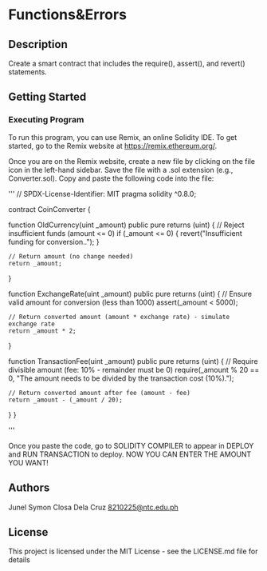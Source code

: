 # Functions&Errors
## Description
 Create a smart contract that includes the require(), assert(), and revert() statements.

## Getting Started

### Executing Program
To run this program, you can use Remix, an online Solidity IDE. To get started, go to the Remix website at https://remix.ethereum.org/.

Once you are on the Remix website, create a new file by clicking on the file icon in the left-hand sidebar. Save the file with a .sol extension (e.g., Converter.sol). Copy and paste the following code into the file:

'''
// SPDX-License-Identifier: MIT
pragma solidity ^0.8.0;

contract CoinConverter {

  function OldCurrency(uint _amount) public pure returns (uint) {
    // Reject insufficient funds (amount <= 0)
    if (_amount <= 0) {
      revert("Insufficient funding for conversion..");
    }
    
    // Return amount (no change needed)
    return _amount;
  }

  function ExchangeRate(uint _amount) public pure returns (uint) {
    // Ensure valid amount for conversion (less than 1000)
    assert(_amount < 5000);
    
    // Return converted amount (amount * exchange rate) - simulate exchange rate
    return _amount * 2;
  }

  function TransactionFee(uint _amount) public pure returns (uint) {
    // Require divisible amount (fee: 10% - remainder must be 0)
    require(_amount % 20 == 0, "The amount needs to be divided by the transaction cost (10%).");
    
    // Return converted amount after fee (amount - fee)
    return _amount - (_amount / 20);
  }
}

'''

Once you paste the code, go to SOLIDITY COMPILER to appear in DEPLOY and RUN TRANSACTION to deploy. NOW YOU CAN ENTER THE AMOUNT YOU WANT!

## Authors

Junel Symon Closa Dela Cruz
8210225@ntc.edu.ph


## License

This project is licensed under the MIT License - see the LICENSE.md file for details

